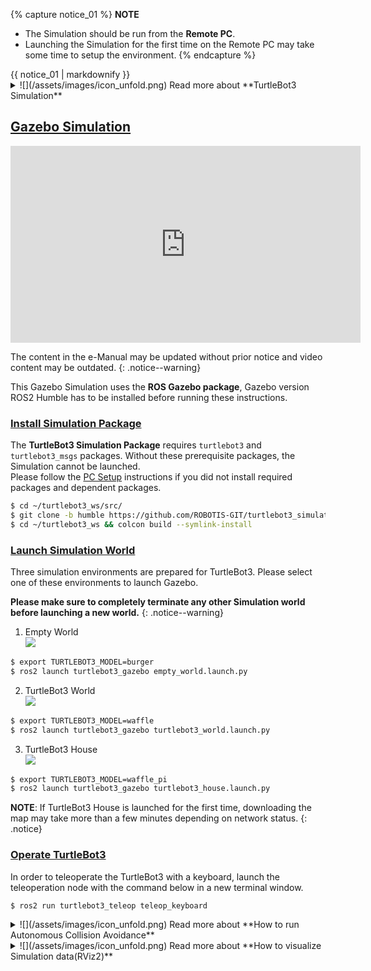 
{% capture notice_01 %}
**NOTE**
- The Simulation should be run from the **Remote PC**.
- Launching the Simulation for the first time on the Remote PC may take some time to setup the environment.
{% endcapture %}
<div class="notice--info">{{ notice_01 | markdownify }}</div>

<details>
<summary>
![](/assets/images/icon_unfold.png) Read more about **TurtleBot3 Simulation**
</summary>
TurtleBot3 supports simulation development environments that can allow for development with a virtual robot. There are two development environments to do this, one using **fake node with 3D visualization in RViz**, and the other is the **3D robot simulator Gazebo**.

- **fake node** simulation is suitable for testing the robot model and movement, but it does not support sensors.
-  If you need to perform SLAM or Navigation, **Gazebo** would be the preferred solution as it supports sensors such as IMU, LDS, and camera.

- **Gazebo Tutorials** : [http://gazebosim.org/tutorials](http://gazebosim.org/tutorials)
</details>

## [Gazebo Simulation](#gazebo-simulation)

<iframe width="560" height="315" src="https://www.youtube.com/embed/UzOoJ6a_mOg" frameborder="0" allow="autoplay; encrypted-media" allowfullscreen></iframe>

The content in the e-Manual may be updated without prior notice and video content may be outdated.
{: .notice--warning}

This Gazebo Simulation uses the **ROS Gazebo package**, Gazebo version ROS2 Humble has to be installed before running these instructions.


### [Install Simulation Package](#install-simulation-package)
The **TurtleBot3 Simulation Package** requires `turtlebot3` and `turtlebot3_msgs` packages. Without these prerequisite packages, the Simulation cannot be launched.  
Please follow the [PC Setup](/docs/en/platform/turtlebot3/quick-start/) instructions if you did not install required packages and dependent packages.

```bash
$ cd ~/turtlebot3_ws/src/
$ git clone -b humble https://github.com/ROBOTIS-GIT/turtlebot3_simulations.git
$ cd ~/turtlebot3_ws && colcon build --symlink-install
```

### [Launch Simulation World](#launch-simulation-world)

Three simulation environments are prepared for TurtleBot3. Please select one of these environments to launch Gazebo.  

**Please make sure to completely terminate any other Simulation world before launching a new world.**
{: .notice--warning}

1. Empty World  
![](/assets/images/platform/turtlebot3/simulation/turtlebot3_empty_world.png)
```bash
$ export TURTLEBOT3_MODEL=burger
$ ros2 launch turtlebot3_gazebo empty_world.launch.py
```

2. TurtleBot3 World  
![](/assets/images/platform/turtlebot3/ros2/gazebo_world.png)
```bash
$ export TURTLEBOT3_MODEL=waffle
$ ros2 launch turtlebot3_gazebo turtlebot3_world.launch.py
```

3. TurtleBot3 House  
![](/assets/images/platform/turtlebot3/simulation/turtlebot3_house.png)
```bash
$ export TURTLEBOT3_MODEL=waffle_pi
$ ros2 launch turtlebot3_gazebo turtlebot3_house.launch.py
```

**NOTE**: If TurtleBot3 House is launched for the first time, downloading the map may take more than a few minutes depending on network status.
{: .notice}


### [Operate TurtleBot3](#operate-turtlebot3)

In order to teleoperate the TurtleBot3 with a keyboard, launch the teleoperation node with the command below in a new terminal window.

```bash
$ ros2 run turtlebot3_teleop teleop_keyboard
```

<details>
<summary>
![](/assets/images/icon_unfold.png) Read more about **How to run Autonomous Collision Avoidance**
</summary>
A simple collision avoidance node which keeps a safe distance from obstacles and makes turns to avoid collisions is provided with the TurtleBot3 simulation packages.  
In order to autonomously drive a TurtleBot3 in the **TurtleBot3 world**, please follow the instructions below.

1. Terminate the turtlebot3_teleop_key node by entering `Ctrl` + `C` in the terminal running the teleop node.

2. Enter the command below in the terminal.
```bash
$ ros2 run turtlebot3_gazebo turtlebot3_drive
```
</details>

<details>
<summary>
![](/assets/images/icon_unfold.png) Read more about **How to visualize Simulation data(RViz2)**
</summary>
RViz2 visualizes published topics while simulation is running. You can launch RViz2 in a new terminal window with the following command.

```bash
$ ros2 launch turtlebot3_bringup rviz2.launch.py
```

![](/assets/images/platform/turtlebot3/simulation/turtlebot3_gazebo_rviz.png)
</details>
